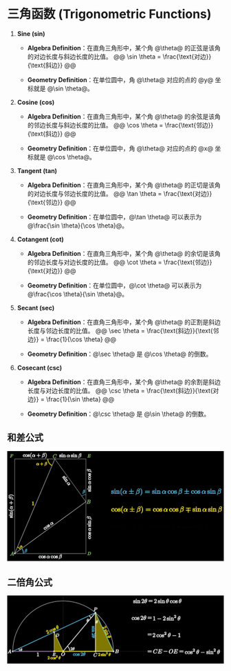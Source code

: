 # 三角函数 (Trigonometric Functions)

1. **Sine (sin)**

   - **Algebra Definition**：在直角三角形中，某个角 @\theta@ 的正弦是该角的对边长度与斜边长度的比值。
     @@
     \sin \theta = \frac{\text{对边}}{\text{斜边}}
     @@
   
   - **Geometry Definition**：在单位圆中，角 @\theta@ 对应的点的 @y@ 坐标就是 @\sin \theta@。

2. **Cosine (cos)**

   - **Algebra Definition**：在直角三角形中，某个角 @\theta@ 的余弦是该角的邻边长度与斜边长度的比值。
     @@
     \cos \theta = \frac{\text{邻边}}{\text{斜边}}
     @@
   
   - **Geometry Definition**：在单位圆中，角 @\theta@ 对应的点的 @x@ 坐标就是 @\cos \theta@。

3. **Tangent (tan)**

   - **Algebra Definition**：在直角三角形中，某个角 @\theta@ 的正切是该角的对边长度与邻边长度的比值。
     @@
     \tan \theta = \frac{\text{对边}}{\text{邻边}}
     @@
   
   - **Geometry Definition**：在单位圆中，@\tan \theta@ 可以表示为 @\frac{\sin \theta}{\cos \theta}@。

4. **Cotangent (cot)**

   - **Algebra Definition**：在直角三角形中，某个角 @\theta@ 的余切是该角的邻边长度与对边长度的比值。
     @@
     \cot \theta = \frac{\text{邻边}}{\text{对边}}
     @@
   
   - **Geometry Definition**：在单位圆中，@\cot \theta@ 可以表示为 @\frac{\cos \theta}{\sin \theta}@。

5. **Secant (sec)**

   - **Algebra Definition**：在直角三角形中，某个角 @\theta@ 的正割是斜边长度与邻边长度的比值。
     @@
     \sec \theta = \frac{\text{斜边}}{\text{邻边}} = \frac{1}{\cos \theta}
     @@
   
   - **Geometry Definition**：@\sec \theta@ 是 @\cos \theta@ 的倒数。

6. **Cosecant (csc)**

   - **Algebra Definition**：在直角三角形中，某个角 @\theta@ 的余割是斜边长度与对边长度的比值。
     @@
     \csc \theta = \frac{\text{斜边}}{\text{对边}} = \frac{1}{\sin \theta}
     @@
   
   - **Geometry Definition**：@\csc \theta@ 是 @\sin \theta@ 的倒数。

## 和差公式 

![和差公式几何推导](./img/Trigonometric/01.png ':size=WIDTHxHEIGHT')

## 二倍角公式

![二倍角公式推导](./img/Trigonometric/02.png ':size=WIDTHxHEIGHT')



